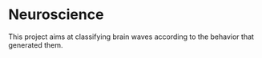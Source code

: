 # Neuroscience
This project aims at classifying brain waves according to the behavior that generated them.
